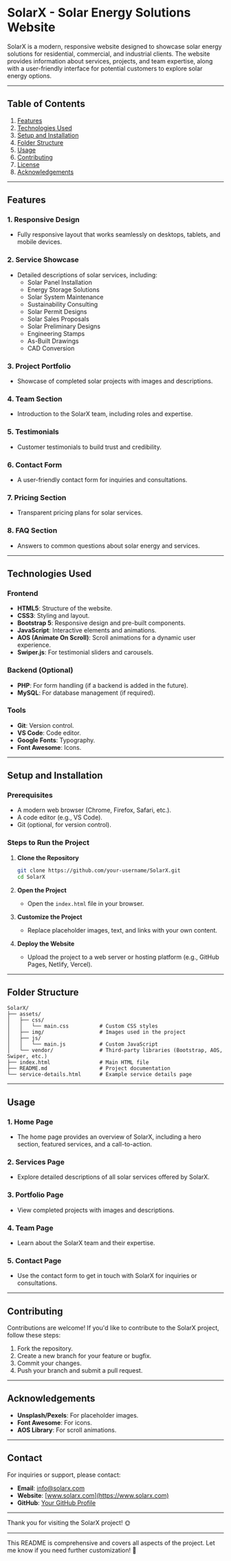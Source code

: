 # SolarX - Solar Energy Solutions Website

SolarX is a modern, responsive website designed to showcase solar energy solutions for residential, commercial, and industrial clients. The website provides information about services, projects, and team expertise, along with a user-friendly interface for potential customers to explore solar energy options.

---

## Table of Contents
1. [Features](#features)
2. [Technologies Used](#technologies-used)
3. [Setup and Installation](#setup-and-installation)
4. [Folder Structure](#folder-structure)
5. [Usage](#usage)
6. [Contributing](#contributing)
7. [License](#license)
8. [Acknowledgements](#acknowledgements)

---

## Features

### 1. **Responsive Design**
   - Fully responsive layout that works seamlessly on desktops, tablets, and mobile devices.

### 2. **Service Showcase**
   - Detailed descriptions of solar services, including:
     - Solar Panel Installation
     - Energy Storage Solutions
     - Solar System Maintenance
     - Sustainability Consulting
     - Solar Permit Designs
     - Solar Sales Proposals
     - Solar Preliminary Designs
     - Engineering Stamps
     - As-Built Drawings
     - CAD Conversion

### 3. **Project Portfolio**
   - Showcase of completed solar projects with images and descriptions.

### 4. **Team Section**
   - Introduction to the SolarX team, including roles and expertise.

### 5. **Testimonials**
   - Customer testimonials to build trust and credibility.

### 6. **Contact Form**
   - A user-friendly contact form for inquiries and consultations.

### 7. **Pricing Section**
   - Transparent pricing plans for solar services.

### 8. **FAQ Section**
   - Answers to common questions about solar energy and services.

---

## Technologies Used

### Frontend
- **HTML5**: Structure of the website.
- **CSS3**: Styling and layout.
- **Bootstrap 5**: Responsive design and pre-built components.
- **JavaScript**: Interactive elements and animations.
- **AOS (Animate On Scroll)**: Scroll animations for a dynamic user experience.
- **Swiper.js**: For testimonial sliders and carousels.

### Backend (Optional)
- **PHP**: For form handling (if a backend is added in the future).
- **MySQL**: For database management (if required).

### Tools
- **Git**: Version control.
- **VS Code**: Code editor.
- **Google Fonts**: Typography.
- **Font Awesome**: Icons.

---

## Setup and Installation

### Prerequisites
- A modern web browser (Chrome, Firefox, Safari, etc.).
- A code editor (e.g., VS Code).
- Git (optional, for version control).

### Steps to Run the Project
1. **Clone the Repository**
   ```bash
   git clone https://github.com/your-username/SolarX.git
   cd SolarX
   ```

2. **Open the Project**
   - Open the `index.html` file in your browser.

3. **Customize the Project**
   - Replace placeholder images, text, and links with your own content.

4. **Deploy the Website**
   - Upload the project to a web server or hosting platform (e.g., GitHub Pages, Netlify, Vercel).

---

## Folder Structure

```
SolarX/
├── assets/
│   ├── css/
│   │   └── main.css          # Custom CSS styles
│   ├── img/                  # Images used in the project
│   ├── js/
│   │   └── main.js           # Custom JavaScript
│   └── vendor/               # Third-party libraries (Bootstrap, AOS, Swiper, etc.)
├── index.html                # Main HTML file
├── README.md                 # Project documentation
└── service-details.html      # Example service details page
```

---

## Usage

### 1. **Home Page**
   - The home page provides an overview of SolarX, including a hero section, featured services, and a call-to-action.

### 2. **Services Page**
   - Explore detailed descriptions of all solar services offered by SolarX.

### 3. **Portfolio Page**
   - View completed projects with images and descriptions.

### 4. **Team Page**
   - Learn about the SolarX team and their expertise.

### 5. **Contact Page**
   - Use the contact form to get in touch with SolarX for inquiries or consultations.

---

## Contributing

Contributions are welcome! If you'd like to contribute to the SolarX project, follow these steps:

1. Fork the repository.
2. Create a new branch for your feature or bugfix.
3. Commit your changes.
4. Push your branch and submit a pull request.

---

## Acknowledgements

- **Unsplash/Pexels**: For placeholder images.
- **Font Awesome**: For icons.
- **AOS Library**: For scroll animations.

---

## Contact

For inquiries or support, please contact:

- **Email**: info@solarx.com
- **Website**: [www.solarx.com](https://www.solarx.com)
- **GitHub**: [Your GitHub Profile](https://github.com/saheb-ul-lah)

---

Thank you for visiting the SolarX project! 🌞

---

This README is comprehensive and covers all aspects of the project. Let me know if you need further customization! 🚀
